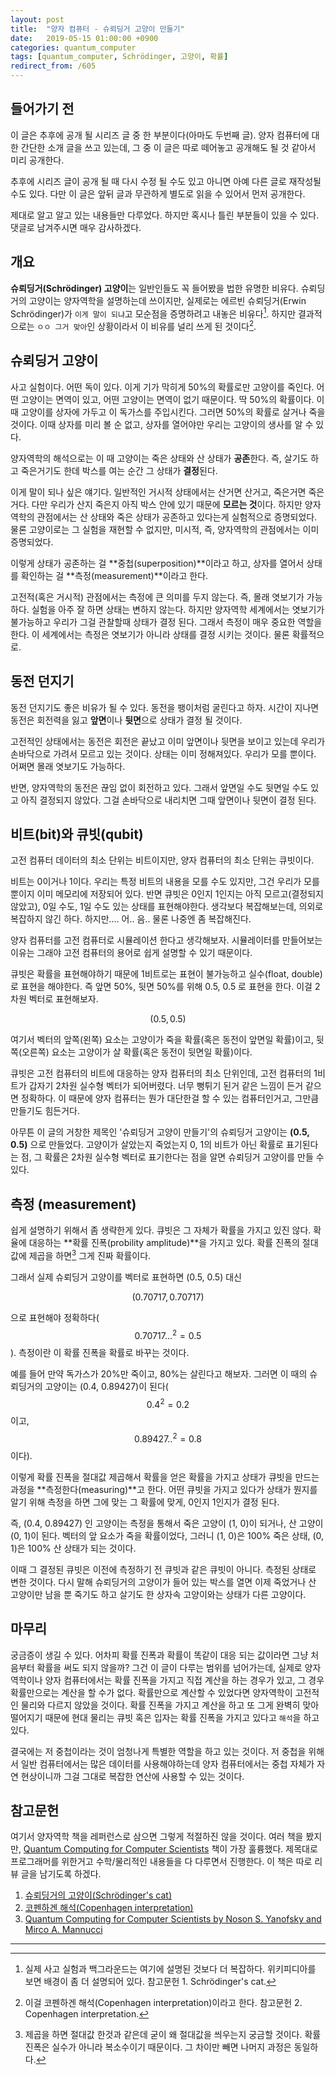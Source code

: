 ```yaml
---
layout: post
title:  "양자 컴퓨터 - 슈뢰딩거 고양이 만들기"
date:   2019-05-15 01:00:00 +0900
categories: quantum_computer
tags: [quantum_computer, Schrödinger, 고양이, 확률]
redirect_from: /605
---
```

## 들어가기 전

이 글은 추후에 공개 될 시리즈 글 중 한 부분이다(아마도 두번째 글). 양자 컴퓨터에 대한 간단한 소개 글을 쓰고 있는데, 그 중 이 글은 따로 떼어놓고 공개해도 될 것 같아서 미리 공개한다.

추후에 시리즈 글이 공개 될 때 다시 수정 될 수도 있고 아니면 아예 다른 글로 재작성될 수도 있다. 다만 이 글은 앞뒤 글과 무관하게 별도로 읽을 수 있어서 먼저 공개한다.

제대로 알고 알고 있는 내용들만 다루었다. 하지만 혹시나 틀린 부분들이 있을 수 있다. 댓글로 남겨주시면 매우 감사하겠다.

## 개요

**슈뢰딩거(Schrödinger) 고양이**는 일반인들도 꼭 들어봤을 법한 유명한 비유다. 슈뢰딩거의 고양이는 양자역학을 설명하는데 쓰이지만, 실제로는 에르빈 슈뢰딩거(Erwin Schrödinger)가 `이게 말이 되냐`고 모순점을 증명하려고 내놓은 비유다[^1]. 하지만 결과적으로는 `ㅇㅇ 그거 맞아`인 상황이라서 이 비유를 널리 쓰게 된 것이다[^2].

## 슈뢰딩거 고양이

사고 실험이다. 어떤 독이 있다. 이게 기가 막히게 50%의 확률로만 고양이를 죽인다. 어떤 고양이는 면역이 있고, 어떤 고양이는 면역이 없기 때문이다. 딱 50%의 확률이다. 이때 고양이를 상자에 가두고 이 독가스를 주입시킨다. 그러면 50%의 확률로 살거나 죽을 것이다. 이때 상자를 미리 볼 순 없고, 상자를 열어야만 우리는 고양이의 생사를 알 수 있다.

양자역학의 해석으로는 이 때 고양이는 죽은 상태와 산 상태가 **공존**한다. 즉, 살기도 하고 죽은거기도 한데 박스를 여는 순간 그 상태가 **결정**된다.

이게 말이 되나 싶은 얘기다. 일반적인 거시적 상태에서는 산거면 산거고, 죽은거면 죽은거다. 다만 우리가 산지 죽은지 아직 박스 안에 있기 때문에 **모르는 것**이다. 하지만 양자역학의 관점에서는 산 상태와 죽은 상태가 공존하고 있다는게 실험적으로 증명되었다. 물론 고양이로는 그 실험을 재현할 수 없지만, 미시적, 즉, 양자역학의 관점에서는 이미 증명되었다.

이렇게 상태가 공존하는 걸 **중첩(superposition)**이라고 하고, 상자를 열어서 상태를 확인하는 걸 **측정(measurement)**이라고 한다.

고전적(혹은 거시적) 관점에서는 측정에 큰 의미를 두지 않는다. 즉, 몰래 엿보기가 가능하다. 실험을 아주 잘 하면 상태는 변하지 않는다. 하지만 양자역학 세계에서는 엿보기가 불가능하고 우리가 그걸 관찰할때 상태가 결정 된다. 그래서 측정이 매우 중요한 역할을 한다. 이 세계에서는 측정은 엿보기가 아니라 상태를 결정 시키는 것이다. 물론 확률적으로.

## 동전 던지기

동전 던지기도 좋은 비유가 될 수 있다. 동전을 팽이처럼 굴린다고 하자. 시간이 지나면 동전은 회전력을 잃고 **앞면**이나 **뒷면**으로 상태가 결정 될 것이다. 

고전적인 상태에서는 동전은 회전은 끝났고 이미 앞면이나 뒷면을 보이고 있는데 우리가 손바닥으로 가려서 모르고 있는 것이다. 상태는 이미 정해져있다. 우리가 모를 뿐이다. 어쩌면 몰래 엿보기도 가능하다.

반면, 양자역학의 동전은 끊임 없이 회전하고 있다. 그래서 앞면일 수도 뒷면일 수도 있고 아직 결정되지 않았다. 그걸 손바닥으로 내리치면 그때 앞면이나 뒷면이 결정 된다.

## 비트(bit)와 큐빗(qubit)

고전 컴퓨터 데이터의 최소 단위는 비트이지만, 양자 컴퓨터의 최소 단위는 큐빗이다.

비트는 0이거나 1이다. 우리는 특정 비트의 내용을 모를 수도 있지만, 그건 우리가 모를 뿐이지 이미 메모리에 저장되어 있다. 반면 큐빗은 0인지 1인지는 아직 모르고(결정되지 않았고), 0일 수도, 1일 수도 있는 상태를 표현해야한다. 생각보다 복잡해보는데, 의외로 복잡하지 않긴 하다. 하지만.... 어.. 음.. 물론 나중엔 좀 복잡해진다.

양자 컴퓨터를 고전 컴퓨터로 시뮬레이션 한다고 생각해보자. 시뮬레이터를 만들어보는 이유는 그래야 고전 컴퓨터의 용어로 쉽게 설명할 수 있기 때문이다.

큐빗은 확률을 표현해야하기 때문에 1비트로는 표현이 불가능하고 실수(float, double)로 표현을 해야한다. 즉 앞면 50%, 뒷면 50%를 위해 0.5, 0.5 로 표현을 한다. 이걸 2차원 벡터로 표현해보자.

$$(0.5, 0.5)$$

여기서 벡터의 앞쪽(왼쪽) 요소는 고양이가 죽을 확률(혹은 동전이 앞면일 확률)이고, 뒷쪽(오른쪽) 요소는 고양이가 살 확률(혹은 동전이 뒷면일 확률)이다.

큐빗은 고전 컴퓨터의 비트에 대응하는 양자 컴퓨터의 최소 단위인데, 고전 컴퓨터의 1비트가 갑자기 2차원 실수형 벡터가 되어버렸다. 너무 뻥튀기 된거 같은 느낌이 든거 같으면 정확하다. 이 때문에 양자 컴퓨터는 뭔가 대단한걸 할 수 있는 컴퓨터인거고, 그만큼 만들기도 힘든거다.

아무튼 이 글의 거창한 제목인 '슈뢰딩거 고양이 만들기'의 슈뢰딩거 고양이는  **(0.5, 0.5)** 으로 만들었다. 고양이가 살았는지 죽었는지 0, 1의 비트가 아닌 확률로 표기된다는 점, 그 확률은 2차원 실수형 벡터로 표기한다는 점을 알면 슈뢰딩거 고양이를 만들 수 있다.

## 측정 (measurement)

쉽게 설명하기 위해서 좀 생략한게 있다. 큐빗은 그 자체가 확률을 가지고 있진 않다. 확율에 대응하는 **확률 진폭(probility amplitude)**을 가지고 있다. 확률 진폭의 절대값에 제곱을 하면[^3] 그게 진짜 확률이다.

그래서 실제 슈뢰딩거 고양이를 벡터로 표현하면 (0.5, 0.5) 대신 

$$(0.70717, 0.70717)$$

으로 표현해야 정확하다($$0.70717...^2 = 0.5$$). 측정이란 이 확률 진폭을 확률로 바꾸는 것이다.

예를 들어 만약 독가스가 20%만 죽이고, 80%는 살린다고 해보자. 그러면 이 때의 슈뢰딩거의 고양이는 (0.4, 0.89427)이 된다($$0.4^2 = 0.2$$ 이고, $$0.89427..^2 = 0.8$$ 이다).

이렇게 확률 진폭을 절대값 제곱해서 확률을 얻은 확률을 가지고 상태가 큐빗을 만드는 과정을 **측정한다(measuring)**고 한다. 어떤 큐빗을 가지고 있다가 상태가 뭔지를 알기 위해 측정을 하면 그에 맞는 그 확률에 맞게, 0인지 1인지가 결정 된다.

즉, (0.4, 0.89427) 인 고양이는 측정을 통해서 죽은 고양이 (1, 0)이 되거나, 산 고양이 (0, 1)이 된다. 벡터의 앞 요소가 죽을 확률이었다, 그러니 (1, 0)은 100% 죽은 상태, (0, 1)은 100% 산 상태가 되는 것이다.

이때 그 결정된 큐빗은 이전에 측정하기 전 큐빗과 같은 큐빗이 아니다. 측정된 상태로 변한 것이다. 다시 말해 슈뢰딩거의 고양이가 들어 있는 박스를 열면 이제 죽었거나 산 고양이만 남을 뿐 죽기도 하고 살기도 한 상자속 고양이와는 상태가 다른 고양이다.

## 마무리

궁금증이 생길 수 있다. 어차피 확률 진폭과 확률이 똑같이 대응 되는 값이라면 그냥 처음부터 확률을 써도 되지 않을까? 그건 이 글이 다루는 범위를 넘어가는데, 실제로 양자역학이나 양자 컴퓨터에서는 확률 진폭을 가지고 직접 계산을 하는 경우가 있고, 그 경우 확률만으로는 계산을 할 수가 없다. 확률만으로 계산할 수 있었다면 양자역학이 고전적인 물리와 다르지 않았을 것이다. 확률 진폭을 가지고 계산을 하고 또 그게 완벽히 맞아 떨어지기 때문에 현대 물리는 큐빗 혹은 입자는 확률 진폭을 가지고 있다고 `해석`을 하고 있다.

결국에는 저 중첩이라는 것이 엄청나게 특별한 역할을 하고 있는 것이다. 저 중첩을 위해서 일반 컴퓨터에서는 많은 데이터를 사용해야하는데 양자 컴퓨터에서는 중첩 자체가 자연 현상이니까 그걸 그대로 복잡한 연산에 사용할 수 있는 것이다.

## 참고문헌
여기서 양자역학 책을 레퍼런스로 삼으면 그렇게 적절하진 않을 것이다. 여러 책을 봤지만, [Quantum Computing for Computer Scientists][3] 책이 가장 훌륭했다. 제목대로 프로그래머를 위한거고 수학/물리적인 내용들을 다 다루면서 진행한다. 이 책은 따로 리뷰 글을 남기도록 하겠다.

1. [슈뢰딩거의 고양이(Schrödinger's cat)][1]
2. [코펜하겐 해석(Copenhagen interpretation)][2]
3. [Quantum Computing for Computer Scientists by Noson S. Yanofsky  and Mirco A. Mannucci][3]

[1]: https://en.wikipedia.org/wiki/Schr%C3%B6dinger%27s_cat "Schrödinger's cat"
[2]: https://en.wikipedia.org/wiki/Copenhagen_interpretation "Copenhagen interpretation"
[3]: https://www.amazon.com/Quantum-Computing-Computer-Scientists-Yanofsky/dp/0521879965 "Quantum Computing for Computer Scientists by Noson S. Yanofsky  and Mirco A. Mannucci"

---

[^1]: 실제 사고 실험과 백그라운드는 여기에 설명된 것보다 더 복잡하다. 위키피디아를 보면 배경이 좀 더 설명되어 있다. 참고문헌 1. Schrödinger's cat.
[^2]: 이걸 코펜하겐 해석(Copenhagen interpretation)이라고 한다. 참고문헌 2. Copenhagen interpretation.
[^3]: 제곱을 하면 절대값 한것과 같은데 굳이 왜 절대값을 씌우는지 궁금할 것이다. 확률 진폭은 실수가 아니라 복소수이기 때문이다. 그 차이만 빼면 나머지 과정은 동일하다.